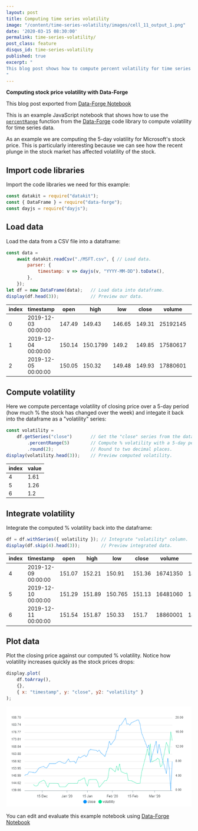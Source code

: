 ```yaml
---
layout: post
title: Computing time series volatility
image: "/content/time-series-volatility/images/cell_11_output_1.png"
date: '2020-03-15 08:30:00'
permalink: time-series-volatility/
post_class: feature
disqus_id: time-series-volatility
published: true
excerpt: "
This blog post shows how to compute percent volatility for time series data.
"
---
```


**Computing stock price volatility with Data-Forge**

This blog post exported from [Data-Forge Notebook](http://www.data-forge-notebook.com)

This is an example JavaScript notebook that shows how to use the [`percentRange`](https://data-forge.github.io/data-forge-ts/classes/series.html#percentrange) function from the [Data-Forge](http://www.data-forge-js.com/) code library to compute volatility for time series data.

As an example we are computing the 5-day volatility for Microsoft's stock price. This is particularly interesting because we can see how the recent plunge in the stock market has affected volatility of the stock.

## Import code libraries

Import the code libraries we need for this example:

```javascript
const datakit = require("datakit");
const { DataFrame } = require("data-forge");
const dayjs = require("dayjs");
```

## Load data

Load the data from a CSV file into a dataframe:

```javascript
const data = 
    await datakit.readCsv("./MSFT.csv", { // Load data.
        parser: { 
            timestamp: v => dayjs(v, "YYYY-MM-DD").toDate(),
        },
    }); 
let df = new DataFrame(data);   // Load data into dataframe.
display(df.head(3));            // Preview our data.
```

| __index__ | timestamp           | open   | high     | low    | close  | volume   | SMA                |
| --------- | ------------------- | ------ | -------- | ------ | ------ | -------- | ------------------ |
| 0         | 2019-12-03 00:00:00 | 147.49 | 149.43   | 146.65 | 149.31 | 25192145 | 146.33500000000004 |
| 1         | 2019-12-04 00:00:00 | 150.14 | 150.1799 | 149.2  | 149.85 | 17580617 | 146.78433333333336 |
| 2         | 2019-12-05 00:00:00 | 150.05 | 150.32   | 149.48 | 149.93 | 17880601 | 147.20733333333337 |

## Compute volatility

Here we compute percentage volatility of closing price over a 5-day period (how much % the stock has changed over the week) and integate it back into the dataframe as a "volatility" series:

```javascript
const volatility =
    df.getSeries("close")       // Get the "close" series from the dataframe.
        .percentRange(5)        // Compute % volatility with a 5-day period.
        .round(2);              // Round to two decimal places.
display(volatility.head(3));    // Preview computed volatility.
```

| __index__ | __value__ |
| --------- | --------- |
| 4         | 1.61      |
| 5         | 1.26      |
| 6         | 1.2       |

## Integrate volatility

Integrate the computed % volatility back into the dataframe:

```javascript
df = df.withSeries({ volatility }); // Integrate "volatility" column.
display(df.skip(4).head(3));        // Preview integrated data.
```

| __index__ | timestamp           | open   | high   | low     | close  | volume   | SMA                | volatility |
| --------- | ------------------- | ------ | ------ | ------- | ------ | -------- | ------------------ | ---------- |
| 4         | 2019-12-09 00:00:00 | 151.07 | 152.21 | 150.91  | 151.36 | 16741350 | 147.95533333333333 | 1.61       |
| 5         | 2019-12-10 00:00:00 | 151.29 | 151.89 | 150.765 | 151.13 | 16481060 | 148.18666666666667 | 1.26       |
| 6         | 2019-12-11 00:00:00 | 151.54 | 151.87 | 150.33  | 151.7  | 18860001 | 148.48233333333334 | 1.2        |

## Plot data

Plot the closing price against our computed % volatility. Notice how volatility increases quickly as the stock prices drops:

```javascript
display.plot(
    df.toArray(), 
    {}, 
    { x: "timestamp", y: "close", y2: "volatility" } 
);
```
![Chart](/content/time-series-volatility/images/cell_11_output_1.png)


You can edit and evaluate this example notebook using [Data-Forge Notebook](http://www.data-forge-notebook.com)